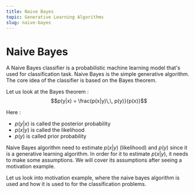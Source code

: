 ```yaml
---
title: Naive Bayes
topic: Generative Learning Algorithms
slug: naive-bayes
---
```


# Naive Bayes

A Naive Bayes classifier is a probabilistic machine learning model that's used for classification task. Naive Bayes is the simple generative algorithm. The core idea of the classifier is based on the Bayes theorem.

Let us look at the Bayes theorem : 
$$p(y|x) = \frac{p(x|y)\,\, p(y)}{p(x)}$$

Here :
- $p(y|x)$ is called the posterior probability
- $p(x|y)$ is called the likelihood
- $p(y)$ is called prior probability

Naive Bayes algorithm need to estimate $p(x|y)$ (likelihood) and $p(y)$ since it is a generative learning algorithm. In order for it to estimate $p(x|y)$, it needs to make some assumptions. We will cover its assumptions after seeing a motivation example.

Let us look into motivation example, where the naive bayes algorithm is used and how it is used to for the classification problems.